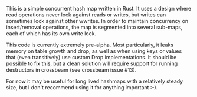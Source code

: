 This is a simple concurrent hash map written in Rust. It uses a design where read operations never lock against reads or writes, but writes can sometimes lock against other wwrites. In order to maintain concurrency on insert/removal operations, the map is segmented into several sub-maps, each of which has its own write lock.

This code is currently extremely pre-alpha. Most particularly, it leaks memory on table growth and drop, as well as when using keys or values that (even transitively) use custom Drop implementations.  It should be possible to fix this, but a clean solution will require support for running destructors in crossbeam (see crossbeam issue #13).

For now it may be useful for long lived hashmaps with a relatively steady size, but I don't recommend using it for anything important :-).
